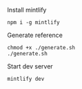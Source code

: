 Install mintlify
```
npm i -g mintlify
```

Generate reference
```
chmod +x ./generate.sh
./generate.sh
```

Start dev server
```
mintlify dev
```

